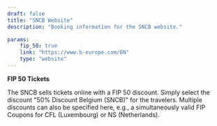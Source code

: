 ```yaml
---
draft: false
title: "SNCB Website"
description: "Booking information for the SNCB website."

params:
    fip_50: true
    link: "https://www.b-europe.com/EN"
    type: "website"
---
```


**FIP 50 Tickets**

The SNCB sells tickets online with a FIP 50 discount. Simply select the discount "50% Discount Belgium (SNCB)" for the travelers. Multiple discounts can also be specified here, e.g., a simultaneously valid FIP Coupons for CFL (Luxembourg) or NS (Netherlands).
